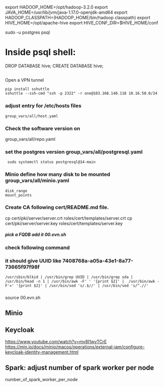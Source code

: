 
export HADOOP_HOME=/opt/hadoop-3.2.0
export JAVA_HOME=/usr/lib/jvm/java-1.17.0-openjdk-amd64
export HADOOP_CLASSPATH=$($HADOOP_HOME/bin/hadoop classpath)
export HIVE_HOME=/opt/apache-hive
export HIVE_CONF_DIR=$HIVE_HOME/conf



sudo -u postgres psql

# Inside psql shell:
DROP DATABASE hive;
CREATE DATABASE hive;

##
Open a VPN tunnel

```
pip install sshuttle
sshuttle --ssh-cmd "ssh -p 2322" -r one@103.168.140.118 10.16.50.0/24
```

### adjust entry for /etc/hosts files

```
group_vars/all/host.yaml
```

### Check the software version on 
group_vars/all/repo.yaml 

### set the postgres version group_vars/all/postgresql.yaml 
```
 sudo systemctl status postgresql@14-main 
```

### Minio define how many disk to be mounted group_vars/all/minio.yaml
```
disk_range
mount_points
```

### Create CA following cert/README.md file.

cp cert/pki/server/server.crt roles/cert/templates/server.crt 
cp cert/pki/server/server.key roles/cert/templates/server.key


##### pick a FQDB add it 00.evn.sh 

### check following command
### it should give UUID like 7408768a-a05a-43e1-8a77-73665f97f98f
```
/usr/sbin/blkid | /usr/bin/grep UUID | /usr/bin/grep sda | /usr/bin/head -n 1 | /usr/bin/awk -F' ' '{print $2}' |  /usr/bin/awk -F'=' '{print $2}' | /usr/bin/sed 's/.$//' | /usr/bin/sed 's/^.//'
```


###  
source 00.evn.sh 


##


## Minio
## Keycloak
https://www.youtube.com/watch?v=mv8I1wvTCrE
https://min.io/docs/minio/macos/operations/external-iam/configure-keycloak-identity-management.html


## Spark: adjust number of spark worker per node

number_of_spark_worker_per_node

